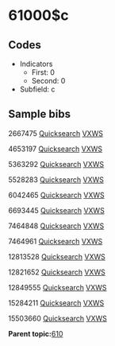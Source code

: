 # 61000$c

## Codes

-   Indicators
    -   First: 0
    -   Second: 0
-   Subfield: c

## Sample bibs

2667475 [Quicksearch](https://search.library.yale.edu/catalog/2667475) [VXWS](http://prodorbis.library.yale.edu:7014/vxws/GetHoldingsService?bibId=2667475)

4653197 [Quicksearch](https://search.library.yale.edu/catalog/4653197) [VXWS](http://prodorbis.library.yale.edu:7014/vxws/GetHoldingsService?bibId=4653197)

5363292 [Quicksearch](https://search.library.yale.edu/catalog/5363292) [VXWS](http://prodorbis.library.yale.edu:7014/vxws/GetHoldingsService?bibId=5363292)

5528283 [Quicksearch](https://search.library.yale.edu/catalog/5528283) [VXWS](http://prodorbis.library.yale.edu:7014/vxws/GetHoldingsService?bibId=5528283)

6042465 [Quicksearch](https://search.library.yale.edu/catalog/6042465) [VXWS](http://prodorbis.library.yale.edu:7014/vxws/GetHoldingsService?bibId=6042465)

6693445 [Quicksearch](https://search.library.yale.edu/catalog/6693445) [VXWS](http://prodorbis.library.yale.edu:7014/vxws/GetHoldingsService?bibId=6693445)

7464848 [Quicksearch](https://search.library.yale.edu/catalog/7464848) [VXWS](http://prodorbis.library.yale.edu:7014/vxws/GetHoldingsService?bibId=7464848)

7464961 [Quicksearch](https://search.library.yale.edu/catalog/7464961) [VXWS](http://prodorbis.library.yale.edu:7014/vxws/GetHoldingsService?bibId=7464961)

12813528 [Quicksearch](https://search.library.yale.edu/catalog/12813528) [VXWS](http://prodorbis.library.yale.edu:7014/vxws/GetHoldingsService?bibId=12813528)

12821652 [Quicksearch](https://search.library.yale.edu/catalog/12821652) [VXWS](http://prodorbis.library.yale.edu:7014/vxws/GetHoldingsService?bibId=12821652)

12849555 [Quicksearch](https://search.library.yale.edu/catalog/12849555) [VXWS](http://prodorbis.library.yale.edu:7014/vxws/GetHoldingsService?bibId=12849555)

15284211 [Quicksearch](https://search.library.yale.edu/catalog/15284211) [VXWS](http://prodorbis.library.yale.edu:7014/vxws/GetHoldingsService?bibId=15284211)

15503660 [Quicksearch](https://search.library.yale.edu/catalog/15503660) [VXWS](http://prodorbis.library.yale.edu:7014/vxws/GetHoldingsService?bibId=15503660)

**Parent topic:**[610](../../tags/610/610.md)


